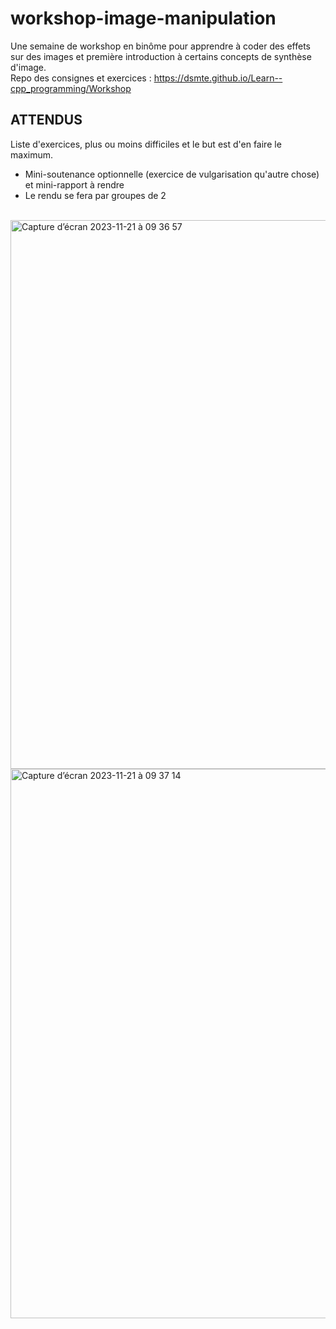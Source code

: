# workshop-image-manipulation


Une semaine de workshop en binôme pour apprendre à coder des effets sur des images et première introduction à certains concepts de synthèse d'image.
<br>Repo des consignes et exercices : https://dsmte.github.io/Learn--cpp_programming/Workshop

## ATTENDUS

Liste d'exercices, plus ou moins difficiles et le but est d'en faire le maximum. 
- Mini-soutenance optionnelle (exercice de vulgarisation qu'autre chose) et mini-rapport à rendre
- Le rendu se fera par groupes de 2
<br>
<img width="878" alt="Capture d’écran 2023-11-21 à 09 36 57" src="https://github.com/AM-XIX/workshop-image-manipulation/assets/77757761/eb76d10d-f67d-4ae9-be4f-c31e756c270f">
<img width="879" alt="Capture d’écran 2023-11-21 à 09 37 14" src="https://github.com/AM-XIX/workshop-image-manipulation/assets/77757761/c7351bc1-df8f-475a-b28c-e9ddfcf08848">
